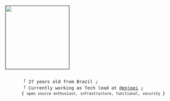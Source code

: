 <div>
<p style="float: left;"><img src="https://media.giphy.com/media/cKhC19ztzjhL1Bw3wL/giphy.gif" height="200" border="1px"></p>
<p style="float: right;">    <!-- Organisation  -->
        <samp>
                「 27 years old from Brazil 」
                <br>
                「 Currently working as Tech lead at <a href="https://www.enjoei.com.br/">@enjoei</a> 」<br>
                 { <small>open source enthusiast, infrastructure, functional, security </small>}<br>
        </samp>
 </p>
</div>
